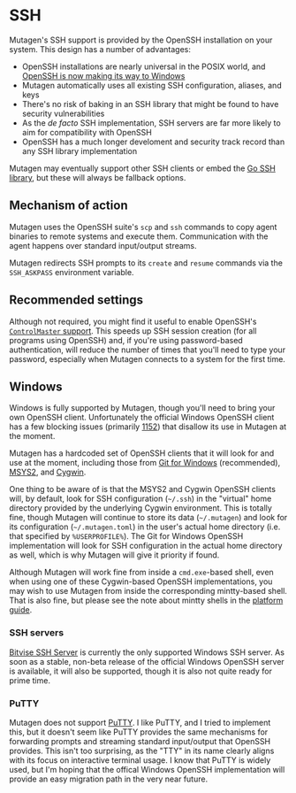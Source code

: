 # SSH

Mutagen's SSH support is provided by the OpenSSH installation on your system.
This design has a number of advantages:

- OpenSSH installations are nearly universal in the POSIX world, and
  [OpenSSH is now making its way to Windows](https://blogs.msdn.microsoft.com/powershell/2017/12/15/using-the-openssh-beta-in-windows-10-fall-creators-update-and-windows-server-1709/)
- Mutagen automatically uses all existing SSH configuration, aliases, and keys
- There's no risk of baking in an SSH library that might be found to have
  security vulnerabilities
- As the *de facto* SSH implementation, SSH servers are far more likely to
  aim for compatibility with OpenSSH
- OpenSSH has a much longer develoment and security track record than any SSH
  library implementation

Mutagen may eventually support other SSH clients or embed the
[Go SSH library](https://godoc.org/golang.org/x/crypto/ssh), but these will
always be fallback options.


## Mechanism of action

Mutagen uses the OpenSSH suite's `scp` and `ssh` commands to copy agent binaries
to remote systems and execute them. Communication with the agent happens over
standard input/output streams.

Mutagen redirects SSH prompts to its `create` and `resume` commands via the
`SSH_ASKPASS` environment variable.


## Recommended settings

Although not required, you might find it useful to enable OpenSSH's
[`ControlMaster` support](https://developer.rackspace.com/blog/speeding-up-ssh-session-creation/).
This speeds up SSH session creation (for all programs using OpenSSH) and, if
you're using password-based authentication, will reduce the number of times that
you'll need to type your password, especially when Mutagen connects to a system
for the first time.


## Windows

Windows is fully supported by Mutagen, though you'll need to bring your own
OpenSSH client. Unfortunately the official Windows OpenSSH client has a few
blocking issues (primarily
[1152](https://github.com/PowerShell/Win32-OpenSSH/issues/1152)) that disallow
its use in Mutagen at the moment.

Mutagen has a hardcoded set of OpenSSH clients that it will look for and use at
the moment, including those from
[Git for Windows](https://gitforwindows.org/) (recommended),
[MSYS2](http://www.msys2.org/), and [Cygwin](https://www.cygwin.com/).

One thing to be aware of is that the MSYS2 and Cygwin OpenSSH clients will, by
default, look for SSH configuration (`~/.ssh`) in the "virtual" home directory
provided by the underlying Cygwin environment. This is totally fine, though
Mutagen will continue to store its data (`~/.mutagen`) and look for its
configuration (`~/.mutagen.toml`) in the user's actual home directory (i.e. that
specified by `%USERPROFILE%`). The Git for Windows OpenSSH implementation will
look for SSH configuration in the actual home directory as well, which is why
Mutagen will give it priority if found.

Although Mutagen will work fine from inside a `cmd.exe`-based shell, even when
using one of these Cygwin-based OpenSSH implementations, you may wish to use
Mutagen from inside the corresponding mintty-based shell. That is also fine, but
please see the note about mintty shells in the
[platform guide](platforms.md#windows).


### SSH servers

[Bitvise SSH Server](https://www.bitvise.com/ssh-server) is currently the only
supported Windows SSH server. As soon as a stable, non-beta release of the
official Windows OpenSSH server is available, it will also be supported, though
it is also not quite ready for prime time.


### PuTTY

Mutagen does not support [PuTTY](https://www.putty.org/). I like PuTTY, and I
tried to implement this, but it doesn't seem like PuTTY provides the same
mechanisms for forwarding prompts and streaming standard input/output that
OpenSSH provides. This isn't too surprising, as the "TTY" in its name clearly
aligns with its focus on interactive terminal usage. I know that PuTTY is widely
used, but I'm hoping that the offical Windows OpenSSH implementation will
provide an easy migration path in the very near future.
